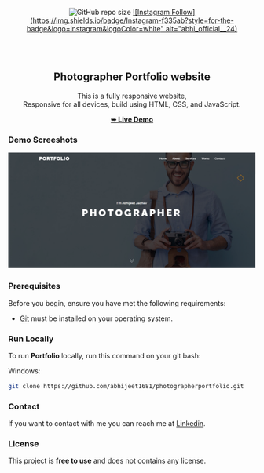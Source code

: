 <div align="center">
  
  ![GitHub repo size](https://img.shields.io/github/repo-size/codewithsadee/foodie)
  [![Instagram Follow](https://img.shields.io/badge/Instagram-f335ab?style=for-the-badge&logo=instagram&logoColor=white" alt="abhi_official__24)](https://instagram.com/developer_abhii?igshid=ZDdkNTZiNTM=)

  <br />
  <br />

  <h2 align="center">Photographer Portfolio website</h2>

  This is a fully responsive website, <br />Responsive for all devices, build using HTML, CSS, and JavaScript.

  <a href="https://abhiphotographerportfolio.netlify.app/"><strong>➥ Live Demo</strong></a>

</div>


### Demo Screeshots

![Portfolio Desktop Demo](aa12.png "Desktop Demo")

### Prerequisites

Before you begin, ensure you have met the following requirements:

* [Git](https://git-scm.com/downloads "Download Git") must be installed on your operating system.

### Run Locally

To run **Portfolio** locally, run this command on your git bash:

Windows:

```bash
git clone https://github.com/abhijeet1681/photographerportfolio.git
```

### Contact

If you want to contact with me you can reach me at [Linkedin](www.linkedin.com/in/abhijeet-jadhav-30b625211).

### License

This project is **free to use** and does not contains any license.

